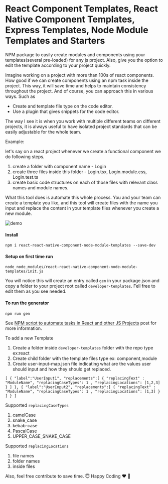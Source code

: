 # React Component Templates, React Native Component Templates, Express Templates, Node Module Templates and Starters 

NPM package to easily create modules and components using your templates(several pre-loaded) for any js project. Also, give you the option to edit the template according to your project quickly.

Imagine working on a project with more than 100s of react components. How good if we can create components using an npm task inside the project. This way, it will save time and helps to maintain consistency throughout the project. And of course, you can approach this in various ways. Such as

 - Create and template file type on the code editor.
 - Use a plugin that gives snippets for the code editor.

The way I see it is when you work with multiple different teams on different projects, it is always useful to have isolated project standards that can be easily adjustable for the whole team.

Example: 

let's say on a react project whenever we create a functional component we do following steps.

1. create a folder with component name - Login
2. create three files inside this folder - Login.tsx,  Login.module.css, Login.test.ts
3. create basic code structures on each of those files with relevant class names and module names. 

What this tool does is automate this whole process. You and your team can create a template you like, and this tool will create files with the name you input and replace the content in your template files whenever you create a new module. 

![demo](https://github.com/razorRun/react-react-native-component-node-module-templates/blob/main/demo.gif?raw=true)

#### Install

`npm i react-react-native-component-node-module-templates --save-dev`

#### Setup on first time run

`node node_modules/react-react-native-component-node-module-templates/init.js`

You will notice this will create an entry called `gen` in your package.json and copy a folder to your project root called 
`developer-templates`. Fell free to edit them as you see needed. 

#### To run the generator 

`npm run gen`

See [NPM script to automate tasks in React and other JS Projects](https://roshan.digital/npm-script-to-save-time-react-project/) post for more information.

To add a new Template 
 1. Create a folder inside `developer-templates` folder with the repo type ex:react
 2. Create child folder with the template files type ex: component,module 
 3. Create user-input-map.json file indicating what are the values user should input and how they should get replaced.
 
 `
[
  {
    "label":"UserInput1",
    "replacements":[
      {
        "replacingText" : "ModuleName",
        "replacingCaseTypes": 1 ,
        "replacingLocations": [1,2,3]
      }
    ]
  },
  {
    "label":"UserInput2",
    "replacements":[
      {
        "replacingText" : "ModuleName",
        "replacingCaseTypes": 1 ,
        "replacingLocations": [1,3]
      }
    ]
  }
]
 `
 
Supported `replacingCaseTypes`
1. camelCase 
2. snake_case 
3. kebab-case
4. PascalCase
5. UPPER_CASE_SNAKE_CASE

Supported `replacingLocations`

1. file names  
2. folder names
3. inside files 

Also, feel free contribute to save time. :innocent: Happy Coding :heart: :muscle:


